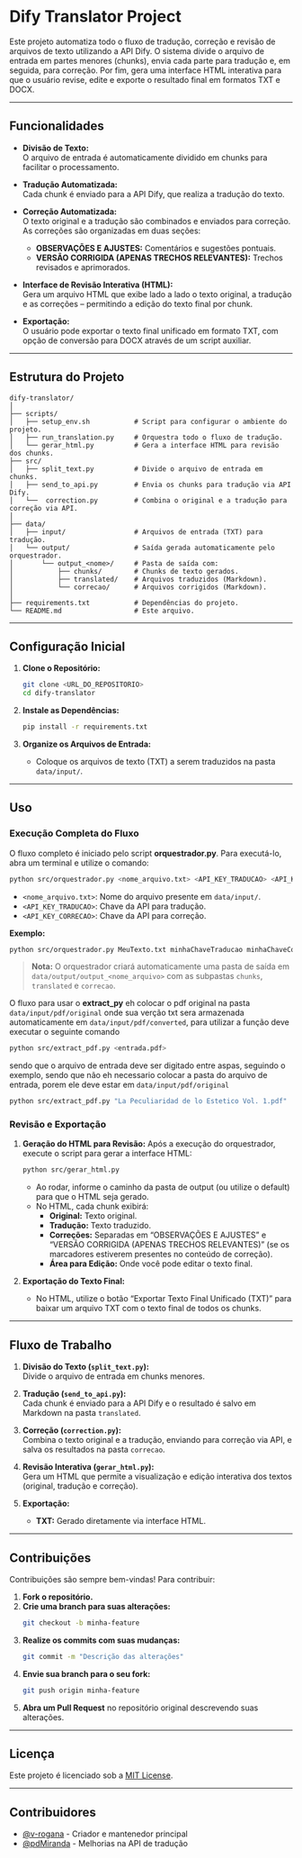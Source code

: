 # Dify Translator Project

Este projeto automatiza todo o fluxo de tradução, correção e revisão de arquivos de texto utilizando a API Dify. O sistema divide o arquivo de entrada em partes menores (chunks), envia cada parte para tradução e, em seguida, para correção. Por fim, gera uma interface HTML interativa para que o usuário revise, edite e exporte o resultado final em formatos TXT e DOCX.

---

## Funcionalidades

- **Divisão de Texto:**  
  O arquivo de entrada é automaticamente dividido em chunks para facilitar o processamento.

- **Tradução Automatizada:**  
  Cada chunk é enviado para a API Dify, que realiza a tradução do texto.

- **Correção Automatizada:**  
  O texto original e a tradução são combinados e enviados para correção. As correções são organizadas em duas seções:

  - **OBSERVAÇÕES E AJUSTES:** Comentários e sugestões pontuais.
  - **VERSÃO CORRIGIDA (APENAS TRECHOS RELEVANTES):** Trechos revisados e aprimorados.

- **Interface de Revisão Interativa (HTML):**  
  Gera um arquivo HTML que exibe lado a lado o texto original, a tradução e as correções – permitindo a edição do texto final por chunk.

- **Exportação:**  
  O usuário pode exportar o texto final unificado em formato TXT, com opção de conversão para DOCX através de um script auxiliar.

---

## Estrutura do Projeto

```plaintext
dify-translator/
│
├── scripts/
│   ├── setup_env.sh           # Script para configurar o ambiente do projeto.
│   ├── run_translation.py     # Orquestra todo o fluxo de tradução.
│   └── gerar_html.py          # Gera a interface HTML para revisão dos chunks.
├── src/
│   ├── split_text.py          # Divide o arquivo de entrada em chunks.
│   ├── send_to_api.py         # Envia os chunks para tradução via API Dify.
│   └──  correction.py         # Combina o original e a tradução para correção via API.
│
├── data/
│   ├── input/                 # Arquivos de entrada (TXT) para tradução.
│   └── output/                # Saída gerada automaticamente pelo orquestrador.
│       └── output_<nome>/     # Pasta de saída com:
│           ├── chunks/        # Chunks de texto gerados.
│           ├── translated/    # Arquivos traduzidos (Markdown).
│           └── correcao/      # Arquivos corrigidos (Markdown).
│
├── requirements.txt           # Dependências do projeto.
└── README.md                  # Este arquivo.
```

---

## Configuração Inicial

1. **Clone o Repositório:**

   ```bash
   git clone <URL_DO_REPOSITORIO>
   cd dify-translator
   ```

2. **Instale as Dependências:**

   ```bash
   pip install -r requirements.txt
   ```

3. **Organize os Arquivos de Entrada:**
   - Coloque os arquivos de texto (TXT) a serem traduzidos na pasta `data/input/`.

---

## Uso

### Execução Completa do Fluxo

O fluxo completo é iniciado pelo script **orquestrador.py**. Para executá-lo, abra um terminal e utilize o comando:

```bash
python src/orquestrador.py <nome_arquivo.txt> <API_KEY_TRADUCAO> <API_KEY_CORRECAO>
```

- `<nome_arquivo.txt>`: Nome do arquivo presente em `data/input/`.
- `<API_KEY_TRADUCAO>`: Chave da API para tradução.
- `<API_KEY_CORRECAO>`: Chave da API para correção.

**Exemplo:**

```bash
python src/orquestrador.py MeuTexto.txt minhaChaveTraducao minhaChaveCorrecao
```

> **Nota:** O orquestrador criará automaticamente uma pasta de saída em `data/output/output_<nome_arquivo>` com as subpastas `chunks`, `translated` e `correcao`.

O fluxo para usar o **extract_py** eh colocar o pdf original na pasta `data/input/pdf/original` onde sua verção txt sera armazenada automaticamente em `data/input/pdf/converted`, para utilizar a função deve executar o seguinte comando

```bash
python src/extract_pdf.py <entrada.pdf>
```

sendo que o arquivo de entrada deve ser digitado entre aspas, seguindo o exemplo, sendo que não eh necessario colocar a pasta do arquivo de entrada, porem ele deve estar em `data/input/pdf/original`

```bash
python src/extract_pdf.py "La Peculiaridad de lo Estetico Vol. 1.pdf"
```

### Revisão e Exportação

1. **Geração do HTML para Revisão:**
   Após a execução do orquestrador, execute o script para gerar a interface HTML:

   ```bash
   python src/gerar_html.py
   ```

   - Ao rodar, informe o caminho da pasta de output (ou utilize o default) para que o HTML seja gerado.
   - No HTML, cada chunk exibirá:
     - **Original:** Texto original.
     - **Tradução:** Texto traduzido.
     - **Correções:** Separadas em “OBSERVAÇÕES E AJUSTES” e “VERSÃO CORRIGIDA (APENAS TRECHOS RELEVANTES)” (se os marcadores estiverem presentes no conteúdo de correção).
     - **Área para Edição:** Onde você pode editar o texto final.

2. **Exportação do Texto Final:**
   - No HTML, utilize o botão “Exportar Texto Final Unificado (TXT)” para baixar um arquivo TXT com o texto final de todos os chunks.

---

## Fluxo de Trabalho

1. **Divisão do Texto (`split_text.py`):**  
   Divide o arquivo de entrada em chunks menores.

2. **Tradução (`send_to_api.py`):**  
   Cada chunk é enviado para a API Dify e o resultado é salvo em Markdown na pasta `translated`.

3. **Correção (`correction.py`):**  
   Combina o texto original e a tradução, enviando para correção via API, e salva os resultados na pasta `correcao`.

4. **Revisão Interativa (`gerar_html.py`):**  
   Gera um HTML que permite a visualização e edição interativa dos textos (original, tradução e correção).

5. **Exportação:**
   - **TXT:** Gerado diretamente via interface HTML.

---

## Contribuições

Contribuições são sempre bem-vindas! Para contribuir:

1. **Fork o repositório.**
2. **Crie uma branch para suas alterações:**
   ```bash
   git checkout -b minha-feature
   ```
3. **Realize os commits com suas mudanças:**
   ```bash
   git commit -m "Descrição das alterações"
   ```
4. **Envie sua branch para o seu fork:**
   ```bash
   git push origin minha-feature
   ```
5. **Abra um Pull Request** no repositório original descrevendo suas alterações.

---

## Licença

Este projeto é licenciado sob a [MIT License](LICENSE).

---

## Contribuidores

- [@v-rogana](https://github.com/v-rogana) - Criador e mantenedor principal  
- [@pdMiranda](https://github.com/pdMiranda) - Melhorias na API de tradução  
